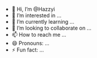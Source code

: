 - 👋 Hi, I’m @Hazzyi
- 👀 I’m interested in ...
- 🌱 I’m currently learning ...
- 💞️ I’m looking to collaborate on ...
- 📫 How to reach me ...
- 😄 Pronouns: ...
- ⚡ Fun fact: ...

<!---
Hazzyi/Hazzyi is a ✨ special ✨ repository because its `README.md` (this file) appears on your GitHub profile.
You can click the Preview link to take a look at your changes.
--->
